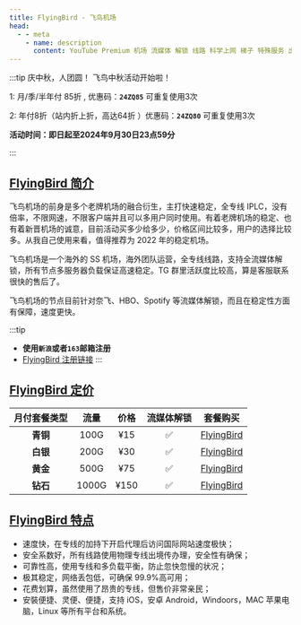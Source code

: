 ```yaml
---
title: FlyingBird - 飞鸟机场
head:
  - - meta
    - name: description
      content: YouTube Premium 机场 流媒体 解锁 线路 科学上网 梯子 特殊服务 出国服务 奈飞 Netflix 迪士尼 YouTube 油管 hulu FlyingBird Bridge the Wise HBO Max Spotify 奈飞小铺 银河录像局
---
```


:::tip 庆中秋，人团圆！ 飞鸟中秋活动开始啦！

1: 月/季/半年付 85折 , 优惠码：**`24ZQ85`** 可重复使用3次

2: 年付8折（站内折上折，高达64折 ）优惠码：**`24ZQ80`** 可重复使用3次

**活动时间：即日起至2024年9月30日23点59分**

:::
<Links :items="[
{ name: 'FlyingBird 注册链接', icon:'https://flyingbirdlimo.com/wp-content/uploads/2022/03/Flying-Bird-Logo-cropped.png', link: 'https://fbinv01.fbaff.cc/auth/register?code=RZP3' },
]" />

## [FlyingBird 简介](https://fbinv01.fbaff.cc/auth/register?code=RZP3)

飞鸟机场的前身是多个老牌机场的融合衍生，主打快速稳定，全专线 IPLC，没有倍率，不限网速，不限客户端并且可以多用户同时使用。有着老牌机场的稳定、也有着新晋机场的诚意，目前活动买多少给多少，价格区间比较多，用户的选择比较多。从我自己使用来看，值得推荐为 2022 年的稳定机场。

飞鸟机场是一个海外的 SS 机场，海外团队运营，全专线线路，支持全流媒体解锁，所有节点多服务器负载保证高速稳定。TG 群里活跃度比较高，算是客服联系很快的售后了。

飞鸟机场的节点目前针对奈飞、HBO、Spotify 等流媒体解锁，而且在稳定性方面有保障，速度更快。

:::tip

- **使用`新浪`或者`163`邮箱注册**
- [FlyingBird 注册链接](https://fbinv01.fbaff.cc/auth/register?code=RZP3)
  :::

## [FlyingBird 定价](https://fbinv01.fbaff.cc/auth/register?code=RZP3)

| 月付套餐类型 | 流量  | 价格 | 流媒体解锁 |                            套餐购买                            |
| :----------: | :---: | :--: | :--------: | :------------------------------------------------------------: |
|   **青铜**   | 100G  | ¥15  |     ✅     | [FlyingBird](https://fbinv01.fbaff.cc/auth/register?code=RZP3) |
|   **白银**   | 200G  | ¥30  |     ✅     | [FlyingBird](https://fbinv01.fbaff.cc/auth/register?code=RZP3) |
|   **黄金**   | 500G  | ¥75  |     ✅     | [FlyingBird](https://fbinv01.fbaff.cc/auth/register?code=RZP3) |
|   **钻石**   | 1000G | ¥150 |     ✅     | [FlyingBird](https://fbinv01.fbaff.cc/auth/register?code=RZP3) |

## [FlyingBird 特点](https://fbinv01.fbaff.cc/auth/register?code=RZP3)

- 速度快，在专线的加持下开启代理后访问国际网站速度极快；
- 安全系数好，所有线路使用物理专线出境传办理，安全性有确保；
- 可靠性高，使用专线和多负载平衡，防止忽快忽慢的状况；
- 极其稳定，网络丢包低，可确保 99.9%高可用；
- 花费划算，虽然使用了昂贵的专线，但售价非常亲民；
- 安裝便捷、灵便、便捷，支持 iOS，安卓 Android，Windoors，MAC 苹果电脑，Linux 等所有平台和系统。
